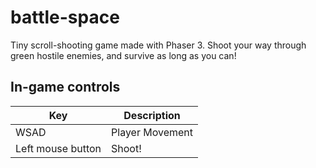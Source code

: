 # battle-space
Tiny scroll-shooting game made with Phaser 3.
Shoot your way through green hostile enemies, and survive as long as you can!

## In-game controls
| Key | Description |
|---------|-------------|
| WSAD | Player Movement |
| Left mouse button | Shoot! |
